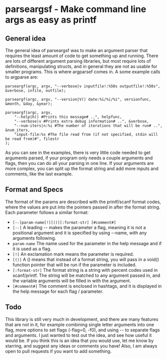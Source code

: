 # parseargsf - Make command line args as easy as printf

## General idea
The general idea of parseargsf was to make an argument parser that requires the least amount of code to get something up and running. There are lots of different argument parsing libraries, but most require lots of definitions, manipulating structs, and in general they are not as usable for smaller programs. This is where argparsef comes in. A some example calls to argparse are:

	parseargf(argc, argv, "--verbose|v inputfile!:%50s outputfile!:%50s", &verbose, infile, outfile);

	parseargf(argc, argv, "--version|V() date:%i/%i/%i", versionfunc, &month, &day, &year);

	parseargf(argc, argv,
		"--help|h() #Prints this message# ..", helpfunc,
		"--verbose|v #Prints extra debug information# ..", &verbose,
		"--num-iters|n:%i #The number of iterations that will be run# ..", &num_iters,
		"input-file:%s #The file read from (if not specified, stdin will be read from)#", filestr
	);

As you can see in the examples, there is very little code needed to get arguments parsed, if your program only needs a couple arguments and flags, then you can do all your parsing in one line. If your arguments are more complex, you can split up the format string and add more inputs and comments, like the last example.

## Format and Specs

The format of the params are described with the printf/scanf format codes, where the values are put into the pointers passed in after the format string. Each parameter follows a similar format:  
 - `[--]param-name[!][()][:format-str] [#comment#]`  
 - `[--]` A leading -- makes the parameter a flag, meaning it is not a positional argument and it is specified by using --name, with any arguments following.  
 - `param-name` The name used for the parameter in the help message and if it is used as a flag.  
 - `[!]` An exclamation mark means the parameter is required.  
 - `[()]` A () means that instead of a format string, you will pass in a void() function pointer that will be run if the parameter is included. 
 - `[:format-str]` The format string is a string with percent codes used in scanf/printf. The string will be matched to any argument passed in, and the variable arguments will be filled in with the argument.  
 - `[#comment#]` The comment is enclosed in hashtags, and it is displayed in the help message for each flag / parameter.  

## Todo

This library is still very much in development, and there are many features that are not in it, for example combining single letter arguments into one flag, more options to set flags (-flag=0, -f0), and using -- to separate flags and arguments. I just wanted to test out the idea, and see how useful it would be. If you think this is an idea that you would use, let me know by starring, and suggest any ideas or comments you have! Also, I am always open to pull requests if you want to add something.
